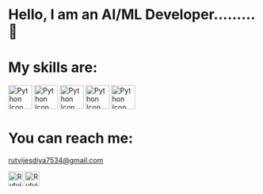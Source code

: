 # Hello, I am an AI/ML Developer......... :wave:

# My skills are:

<img src="https://user-images.githubusercontent.com/25181517/183423507-c056a6f9-1ba8-4312-a350-19bcbc5a8697.png" alt="Python Icon"  height="48">    <img src="https://user-images.githubusercontent.com/25181517/183423775-2276e25d-d43d-4e58-890b-edbc88e915f7.png" alt="Python Icon"  height="48">   <img src="https://user-images.githubusercontent.com/25181517/183896128-ec99105a-ec1a-4d85-b08b-1aa1620b2046.png" alt="Python Icon"  height="48">  <img src="https://user-images.githubusercontent.com/25181517/182884177-d48a8579-2cd0-447a-b9a6-ffc7cb02560e.png" alt="Python Icon"  height="48">  <img src="https://user-images.githubusercontent.com/25181517/223639822-2a01e63a-a7f9-4a39-8930-61431541bc06.png" alt="Python Icon"  height="48">

# You can reach me: 
rutvijesdiya7534@gmail.com 


<a href="//https://www.linkedin.com/in/rutvi-j-8278a2216/](https://www.linkedin.com/in/rutvi-j-8278a2216/">
  <img align="left" alt="Rutvi's Linkdein" width="30px" src="https://www.vectorlogo.zone/logos/linkedin/linkedin-tile.svg" />
</a>
<a href="https://github.com/Rutvi2872"/>
  <img align="left" alt="Rutvi's Github" width="30px" src="https://www.vectorlogo.zone/logos/github/github-tile.svg" />
</a>
